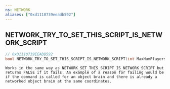 ```yaml
---
ns: NETWORK
aliases: ["0xd1110739eeadb592"]
---
```

## NETWORK_TRY_TO_SET_THIS_SCRIPT_IS_NETWORK_SCRIPT

```c
// 0xD1110739EEADB592
bool NETWORK_TRY_TO_SET_THIS_SCRIPT_IS_NETWORK_SCRIPT(int MaxNumPlayers, bool activeInSinglePlayer, int InstanceId);
```

```
Works in the same way as NETWORK_SET_THIS_SCRIPT_IS_NETWORK_SCRIPT but returns FALSE if it fails. An example of a reason for failing would be if the command is called for an object brain and there is already a networked object brain at the same coordinates.
```
